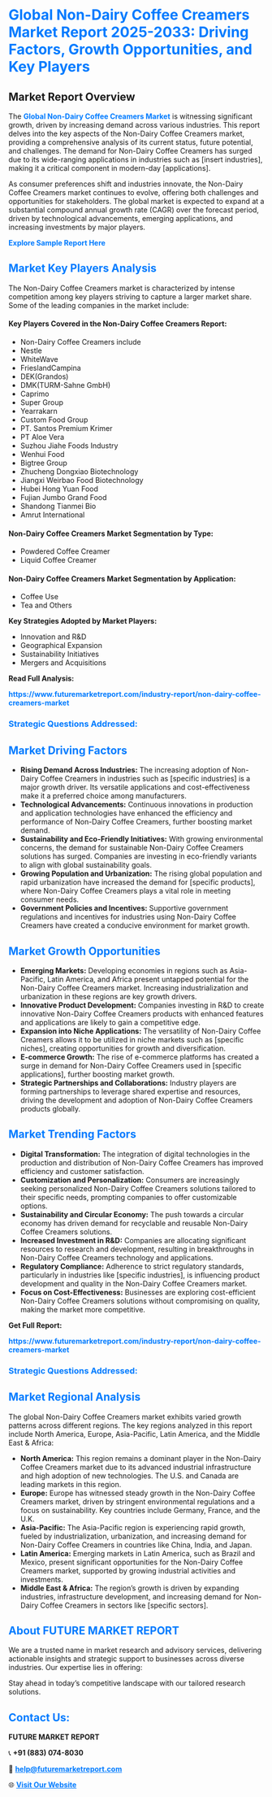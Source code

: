 <h1 style="color: #007BFF;">Global Non-Dairy Coffee Creamers Market Report 2025-2033: Driving Factors, Growth Opportunities, and Key Players</h1>

<section id="overview">
<h2>Market Report Overview</h2>
<p>The <a href="https://www.futuremarketreport.com/industry-report/non-dairy-coffee-creamers-market" style="color: #007BFF; text-decoration: none;"><strong>Global Non-Dairy Coffee Creamers Market</strong></a> is witnessing significant growth, driven by increasing demand across various industries. This report delves into the key aspects of the Non-Dairy Coffee Creamers market, providing a comprehensive analysis of its current status, future potential, and challenges. The demand for Non-Dairy Coffee Creamers has surged due to its wide-ranging applications in industries such as [insert industries], making it a critical component in modern-day [applications].</p>
<p>As consumer preferences shift and industries innovate, the Non-Dairy Coffee Creamers market continues to evolve, offering both challenges and opportunities for stakeholders. The global market is expected to expand at a substantial compound annual growth rate (CAGR) over the forecast period, driven by technological advancements, emerging applications, and increasing investments by major players.</p>
</section>

<section id="overview">
<p><a href="https://www.futuremarketreport.com/request-sample/reportId=98585" style="color: #007BFF; text-decoration: none;"><strong>Explore Sample Report Here</strong></a></p>
</section>

<section id="key-players">
<h2 style="color: #007BFF;">Market Key Players Analysis</h2>
<p>The Non-Dairy Coffee Creamers market is characterized by intense competition among key players striving to capture a larger market share. Some of the leading companies in the market include:</p>
<h4>Key Players Covered in the Non-Dairy Coffee Creamers Report:</h4>
<ul><li>Non-Dairy Coffee Creamers include</li><li>Nestle</li><li>WhiteWave</li><li>FrieslandCampina</li><li>DEK(Grandos)</li><li>DMK(TURM-Sahne GmbH)</li><li>Caprimo</li><li>Super Group</li><li>Yearrakarn</li><li>Custom Food Group</li><li>PT. Santos Premium Krimer</li><li>PT Aloe Vera</li><li>Suzhou Jiahe Foods Industry</li><li>Wenhui Food</li><li>Bigtree Group</li><li>Zhucheng Dongxiao Biotechnology</li><li>Jiangxi Weirbao Food Biotechnology</li><li>Hubei Hong Yuan Food</li><li>Fujian Jumbo Grand Food</li><li>Shandong Tianmei Bio</li><li>Amrut International</li></ul>
<h4>Non-Dairy Coffee Creamers Market Segmentation by Type:</h4>
<ul><li>Powdered Coffee Creamer</li><li>Liquid Coffee Creamer</li></ul>

<h4>Non-Dairy Coffee Creamers Market Segmentation by Application:</h4>
<ul><li>Coffee Use</li><li>Tea and Others</li></ul>
<p><strong>Key Strategies Adopted by Market Players:</strong></p>
<ul>
<li>Innovation and R&D</li>
<li>Geographical Expansion</li>
<li>Sustainability Initiatives</li>
<li>Mergers and Acquisitions</li>
</ul>
</section>

<section>
<p><strong>Read Full Analysis: </strong></p><a href="https://www.futuremarketreport.com/industry-report/non-dairy-coffee-creamers-market" style="color: #007BFF; text-decoration: none;"><strong>https://www.futuremarketreport.com/industry-report/non-dairy-coffee-creamers-market</strong></a>
<h3 style="color: #007BFF;">Strategic Questions Addressed:</h3>
</section>

<section id="driving-factors">
<h2 style="color: #007BFF;">Market Driving Factors</h2>
<ul>
<li><strong>Rising Demand Across Industries:</strong> The increasing adoption of Non-Dairy Coffee Creamers in industries such as [specific industries] is a major growth driver. Its versatile applications and cost-effectiveness make it a preferred choice among manufacturers.</li>
<li><strong>Technological Advancements:</strong> Continuous innovations in production and application technologies have enhanced the efficiency and performance of Non-Dairy Coffee Creamers, further boosting market demand.</li>
<li><strong>Sustainability and Eco-Friendly Initiatives:</strong> With growing environmental concerns, the demand for sustainable Non-Dairy Coffee Creamers solutions has surged. Companies are investing in eco-friendly variants to align with global sustainability goals.</li>
<li><strong>Growing Population and Urbanization:</strong> The rising global population and rapid urbanization have increased the demand for [specific products], where Non-Dairy Coffee Creamers plays a vital role in meeting consumer needs.</li>
<li><strong>Government Policies and Incentives:</strong> Supportive government regulations and incentives for industries using Non-Dairy Coffee Creamers have created a conducive environment for market growth.</li>
</ul>
</section>

<section id="growth-opportunities">
<h2 style="color: #007BFF;">Market Growth Opportunities</h2>
<ul>
<li><strong>Emerging Markets:</strong> Developing economies in regions such as Asia-Pacific, Latin America, and Africa present untapped potential for the Non-Dairy Coffee Creamers market. Increasing industrialization and urbanization in these regions are key growth drivers.</li>
<li><strong>Innovative Product Development:</strong> Companies investing in R&D to create innovative Non-Dairy Coffee Creamers products with enhanced features and applications are likely to gain a competitive edge.</li>
<li><strong>Expansion into Niche Applications:</strong> The versatility of Non-Dairy Coffee Creamers allows it to be utilized in niche markets such as [specific niches], creating opportunities for growth and diversification.</li>
<li><strong>E-commerce Growth:</strong> The rise of e-commerce platforms has created a surge in demand for Non-Dairy Coffee Creamers used in [specific applications], further boosting market growth.</li>
<li><strong>Strategic Partnerships and Collaborations:</strong> Industry players are forming partnerships to leverage shared expertise and resources, driving the development and adoption of Non-Dairy Coffee Creamers products globally.</li>
</ul>
</section>

<section id="trending-factors">
<h2 style="color: #007BFF;">Market Trending Factors</h2>
<ul>
<li><strong>Digital Transformation:</strong> The integration of digital technologies in the production and distribution of Non-Dairy Coffee Creamers has improved efficiency and customer satisfaction.</li>
<li><strong>Customization and Personalization:</strong> Consumers are increasingly seeking personalized Non-Dairy Coffee Creamers solutions tailored to their specific needs, prompting companies to offer customizable options.</li>
<li><strong>Sustainability and Circular Economy:</strong> The push towards a circular economy has driven demand for recyclable and reusable Non-Dairy Coffee Creamers solutions.</li>
<li><strong>Increased Investment in R&D:</strong> Companies are allocating significant resources to research and development, resulting in breakthroughs in Non-Dairy Coffee Creamers technology and applications.</li>
<li><strong>Regulatory Compliance:</strong> Adherence to strict regulatory standards, particularly in industries like [specific industries], is influencing product development and quality in the Non-Dairy Coffee Creamers market.</li>
<li><strong>Focus on Cost-Effectiveness:</strong> Businesses are exploring cost-efficient Non-Dairy Coffee Creamers solutions without compromising on quality, making the market more competitive.</li>
</ul>
</section>

<section>
<p><strong>Get Full Report: </strong></p><a href="https://www.futuremarketreport.com/industry-report/non-dairy-coffee-creamers-market" style="color: #007BFF; text-decoration: none;"><strong>https://www.futuremarketreport.com/industry-report/non-dairy-coffee-creamers-market</strong></a>
<h3 style="color: #007BFF;">Strategic Questions Addressed:</h3>
</section>


<section id="regional-analysis">
<h2 style="color: #007BFF;">Market Regional Analysis</h2>
<p>The global Non-Dairy Coffee Creamers market exhibits varied growth patterns across different regions. The key regions analyzed in this report include North America, Europe, Asia-Pacific, Latin America, and the Middle East & Africa:</p>
<ul>
<li><strong>North America:</strong> This region remains a dominant player in the Non-Dairy Coffee Creamers market due to its advanced industrial infrastructure and high adoption of new technologies. The U.S. and Canada are leading markets in this region.</li>
<li><strong>Europe:</strong> Europe has witnessed steady growth in the Non-Dairy Coffee Creamers market, driven by stringent environmental regulations and a focus on sustainability. Key countries include Germany, France, and the U.K.</li>
<li><strong>Asia-Pacific:</strong> The Asia-Pacific region is experiencing rapid growth, fueled by industrialization, urbanization, and increasing demand for Non-Dairy Coffee Creamers in countries like China, India, and Japan.</li>
<li><strong>Latin America:</strong> Emerging markets in Latin America, such as Brazil and Mexico, present significant opportunities for the Non-Dairy Coffee Creamers market, supported by growing industrial activities and investments.</li>
<li><strong>Middle East & Africa:</strong> The region’s growth is driven by expanding industries, infrastructure development, and increasing demand for Non-Dairy Coffee Creamers in sectors like [specific sectors].</li>
</ul>
</section>

<footer>
<h2 style="color: #007BFF;">About FUTURE MARKET REPORT</h2>
<p>We are a trusted name in market research and advisory services, delivering actionable insights and strategic support to businesses across diverse industries. Our expertise lies in offering:</p>

<p>Stay ahead in today’s competitive landscape with our tailored research solutions.</p>

<h2 style="color: #007BFF;">Contact Us:</h2>
<p><strong>FUTURE MARKET REPORT</strong></p>
<p>📞 <strong>+91 (883) 074-8030</strong></p>
<p>📧 <strong><a href="mailto:help@futuremarketreport.com" style="color: #007BFF;">help@futuremarketreport.com</a></strong></p>
<p>🌐 <strong><a href="https://www.futuremarketreport.com/" style="color: #007BFF;">Visit Our Website</a></strong></p>
</footer>